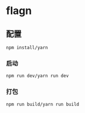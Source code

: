 # flagn

## 配置
```
npm install/yarn
```

### 启动
```
npm run dev/yarn run dev
```

### 打包
```
npm run build/yarn run build
```
